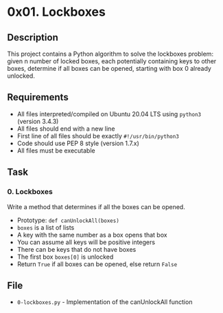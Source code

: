 # 0x01. Lockboxes

## Description
This project contains a Python algorithm to solve the lockboxes problem: given n number of locked boxes, each potentially containing keys to other boxes, determine if all boxes can be opened, starting with box 0 already unlocked.

## Requirements
* All files interpreted/compiled on Ubuntu 20.04 LTS using `python3` (version 3.4.3)
* All files should end with a new line
* First line of all files should be exactly `#!/usr/bin/python3`
* Code should use PEP 8 style (version 1.7.x)
* All files must be executable

## Task
### 0. Lockboxes
Write a method that determines if all the boxes can be opened.

* Prototype: `def canUnlockAll(boxes)`
* `boxes` is a list of lists
* A key with the same number as a box opens that box
* You can assume all keys will be positive integers
* There can be keys that do not have boxes
* The first box `boxes[0]` is unlocked
* Return `True` if all boxes can be opened, else return `False`

## File
* `0-lockboxes.py` - Implementation of the canUnlockAll function